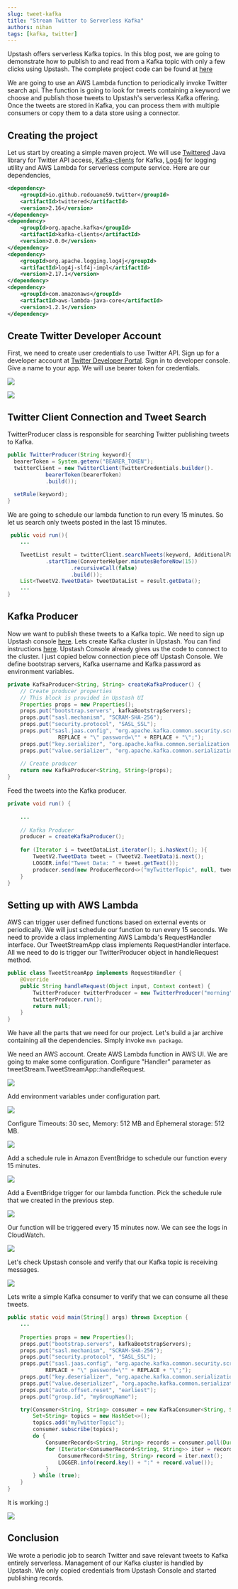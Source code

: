 ```yaml
---
slug: tweet-kafka
title: "Stream Twitter to Serverless Kafka"
authors: nihan
tags: [kafka, twitter]
---
```


Upstash offers serverless Kafka topics. In this blog post, we are going to demonstrate how to publish to and read from a Kafka topic with only a few clicks using Upstash. The complete project code can be found at [here](https://github.com/upstash/kafka-examples/tree/master/tweet-streaming)

<!--truncate-->

We are going to use an AWS Lambda function to periodically invoke Twitter search api. The function is going to look for tweets containing a keyword we choose and publish those tweets to Upstash's serverless Kafka offering. Once the tweets are stored in Kafka, you can process them with multiple consumers or copy them to a data store using a connector.

## Creating the project

Let us start by creating a simple maven project. We will use [Twittered](https://github.com/redouane59/twittered) Java library for Twitter API access, [Kafka-clients](https://kafka.apache.org) for Kafka, [Log4j](https://logging.apache.org/log4j/2.x/) for logging utility and AWS Lambda for serverless compute service. Here are our dependencies,

```xml
<dependency>
    <groupId>io.github.redouane59.twitter</groupId>
    <artifactId>twittered</artifactId>
    <version>2.16</version>
</dependency>
<dependency>
    <groupId>org.apache.kafka</groupId>
    <artifactId>kafka-clients</artifactId>
    <version>2.0.0</version>
</dependency>
<dependency>
    <groupId>org.apache.logging.log4j</groupId>
    <artifactId>log4j-slf4j-impl</artifactId>
    <version>2.17.1</version>
</dependency>
<dependency>
    <groupId>com.amazonaws</groupId>
    <artifactId>aws-lambda-java-core</artifactId>
    <version>1.2.1</version>
</dependency>
```

## Create Twitter Developer Account

First, we need to create user credentials to use Twitter API. Sign up for a developer account at [Twitter Developer Portal](https://developer.twitter.com/en).  Sign in to developer console. Give a name to your app. We will use bearer token for credentials.


![](https://i.imgur.com/E2K5cjj.png)

![](https://i.imgur.com/yGAnrcn.png)



## Twitter Client Connection and Tweet Search

TwitterProducer class is responsible for searching Twitter publishing tweets to Kafka.

```java
public TwitterProducer(String keyword){  
  bearerToken = System.getenv("BEARER_TOKEN");  
  twitterClient = new TwitterClient(TwitterCredentials.builder().  
            bearerToken(bearerToken)  
            .build());  
  
  setRule(keyword);  
}
```

We are going to schedule our lambda function to run every 15 minutes. So let us search only tweets posted in the last 15 minutes.

```java
 public void run(){
    ...

    TweetList result = twitterClient.searchTweets(keyword, AdditionalParameters.builder()
            .startTime(ConverterHelper.minutesBeforeNow(15))
                    .recursiveCall(false)
                    .build());
    List<TweetV2.TweetData> tweetDataList = result.getData();
    ...
}
```

## Kafka Producer

Now we want to publish these tweets to a Kafka topic. We need to sign up Upstash console [here](https://console.upstash.com/login).   Lets create Kafka cluster in Upstash. You can find instructions [here](https://docs.upstash.com/kafka). Upstash Console already gives us the code to connect to the cluster. I just copied below connection piece off Upstash Console. We define bootstrap servers, Kafka username and Kafka password as environment variables.

```java
private KafkaProducer<String, String> createKafkaProducer() {  
    // Create producer properties  
    // This block is provided in Upstash UI
    Properties props = new Properties();
    props.put("bootstrap.servers", kafkaBootstrapServers);  
    props.put("sasl.mechanism", "SCRAM-SHA-256");  
    props.put("security.protocol", "SASL_SSL");  
    props.put("sasl.jaas.config", "org.apache.kafka.common.security.scram.ScramLoginModule required username=\"" +
                REPLACE + "\" password=\"" + REPLACE + "\";");  
    props.put("key.serializer", "org.apache.kafka.common.serialization.StringSerializer");  
    props.put("value.serializer", "org.apache.kafka.common.serialization.StringSerializer");  
  
    // Create producer  
    return new KafkaProducer<String, String>(props);  
}
```

Feed the tweets into the Kafka producer.

```java
private void run() { 
    
    ...
        
    // Kafka Producer  
    producer = createKafkaProducer();  
  
    for (Iterator i = tweetDataList.iterator(); i.hasNext(); ){
        TweetV2.TweetData tweet = (TweetV2.TweetData)i.next();
        LOGGER.info("Tweet Data: " + tweet.getText());
        producer.send(new ProducerRecord<>("myTwitterTopic", null, tweet.getText())).get();
    } 
}
```

## Setting up with AWS Lambda
AWS can trigger user defined functions based on external events or periodically. We will just schedule our function to run every 15 seconds. We need to provide a class implementing AWS Lambda's RequestHandler interface. Our TweetStreamApp class implements RequestHandler interface. All we need to do is trigger our TwitterProducer object in handleRequest method.

```java
public class TweetStreamApp implements RequestHandler {
    @Override
    public String handleRequest(Object input, Context context) {
        TwitterProducer twitterProducer = new TwitterProducer("morning");
        twitterProducer.run();
        return null;
    }
}
```

We have all the parts that we need for our project. Let's build a jar archive containing all the dependencies. Simply invoke `mvn package`.

We need an AWS account. Create AWS Lambda function in AWS UI. We are going to make some configuration. Configure "Handler" parameter as  tweetStream.TweetStreamApp::handleRequest.

![](https://i.imgur.com/BuxspZL.png)


Add environment variables under configuration part.

![](https://i.imgur.com/jrC85t2.png)


Configure Timeouts: 30 sec, Memory: 512 MB and Ephemeral storage: 512 MB.

![](https://i.imgur.com/tatMLOJ.png)

Add a schedule rule in Amazon EventBridge to schedule our function every 15 minutes.

![](https://i.imgur.com/srjlDEK.png)


Add a EventBridge trigger for our lambda function. Pick the schedule rule that we created in the previous step.

![](https://i.imgur.com/gC8lsRB.png)


Our function will be triggered every 15 minutes now. We can see the logs in CloudWatch.

![](https://i.imgur.com/XHBmsda.png)


Let's check Upstash console and verify that our Kafka topic is receiving messages.

![](https://i.imgur.com/HNKcTyJ.png)


Lets write a simple Kafka consumer to verify that we can consume all these tweets.


``` java
public static void main(String[] args) throws Exception {  
    ...
        
    Properties props = new Properties();
    props.put("bootstrap.servers", kafkaBootstrapServers);
    props.put("sasl.mechanism", "SCRAM-SHA-256");
    props.put("security.protocol", "SASL_SSL");
    props.put("sasl.jaas.config", "org.apache.kafka.common.security.scram.ScramLoginModule required username=\"" +
            REPLACE + "\" password=\"" + REPLACE + "\";"); 
    props.put("key.deserializer", "org.apache.kafka.common.serialization.StringDeserializer");
    props.put("value.deserializer", "org.apache.kafka.common.serialization.StringDeserializer");
    props.put("auto.offset.reset", "earliest");
    props.put("group.id", "myGroupName");

    try(Consumer<String, String> consumer = new KafkaConsumer<String, String>(props)) {
        Set<String> topics = new HashSet<>();  
        topics.add("myTwitterTopic");  
        consumer.subscribe(topics);  
        do {  
            ConsumerRecords<String, String> records = consumer.poll(Duration.ofSeconds(1));  
            for (Iterator<ConsumerRecord<String, String>> iter = records.iterator(); iter.hasNext(); ) {  
                ConsumerRecord<String, String> record = iter.next();  
                LOGGER.info(record.key() + ":" + record.value());  
            }  
        } while (true);  
    }  
}

```
It is working :)

![](https://i.imgur.com/WkKsj4k.png)



## Conclusion

We wrote a periodic job to search Twitter and save relevant tweets to Kafka entirely serverless. Management of our Kafka cluster is handled by Upstash. We only copied credentials from Upstash Console and started publishing records.
